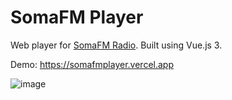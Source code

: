 # SomaFM Player

Web player for [SomaFM Radio](https://somafm.com). Built using Vue.js 3.

Demo: https://somafmplayer.vercel.app

![image](https://github.com/paulsolari/somafmplayer/blob/master/src/images/player-screenshot.jpg)
